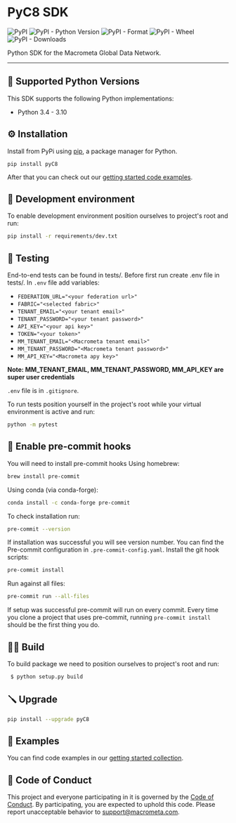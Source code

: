 # PyC8 SDK

![PyPI](https://img.shields.io/pypi/v/pyC8)
![PyPI - Python Version](https://img.shields.io/pypi/pyversions/pyc8)
![PyPI - Format](https://img.shields.io/pypi/format/pyc8)
![PyPI - Wheel](https://img.shields.io/pypi/wheel/pyc8)
![PyPI - Downloads](https://img.shields.io/pypi/dm/pyc8)

Python SDK for the Macrometa Global Data Network.

---

## 🐍 Supported Python Versions
This SDK supports the following Python implementations:

* Python 3.4 - 3.10

## ⚙️ Installation

Install from PyPi using [pip](https://pip.pypa.io/en/latest/), a
package manager for Python.

```commandline
pip install pyC8
```

After that you can check out our [getting started code examples](GETTING_STARTED.md).

## 🧶 Development environment
To enable development environment position ourselves to project's root and run:

```bash
pip install -r requirements/dev.txt
```

## 🧪 Testing

End-to-end tests can be found in tests/.
Before first run create .env file in tests/.
In `.env` file add variables:

* `FEDERATION_URL="<your federation url>"`
* `FABRIC="<selected fabric>"`
* `TENANT_EMAIL="<your tenant email>"`
* `TENANT_PASSWORD="<your tenant password>"`
* `API_KEY="<your api key>"`
* `TOKEN="<your token>"`
* `MM_TENANT_EMAIL="<Macrometa tenant email>"`
* `MM_TENANT_PASSWORD="<Macrometa tenant password>"`
* `MM_API_KEY="<Macrometa apy key>"`

**Note: MM_TENANT_EMAIL, MM_TENANT_PASSWORD, MM_API_KEY are super user credentials**

`.env` file is in `.gitignore`.

To run tests position yourself in the project's root while your virtual environment
is active and run:
```bash
python -m pytest
```

## 📐 Enable pre-commit hooks

You will need to install pre-commit hooks
Using homebrew:
```bash
brew install pre-commit
```
Using conda (via conda-forge):
```bash
conda install -c conda-forge pre-commit
```
To check installation run:
```bash
pre-commit --version
```
If installation was successful you will see version number.
You can find the Pre-commit configuration in `.pre-commit-config.yaml`.
Install the git hook scripts:
```bash
pre-commit install
```
Run against all files:
```bash
pre-commit run --all-files
```
If setup was successful pre-commit will run on every commit.
Every time you clone a project that uses pre-commit, running `pre-commit install`
should be the first thing you do.

## 👨‍💻 Build

To build package we need to position ourselves to project's root and run:

```bash
 $ python setup.py build
```

## 🪛 Upgrade
```bash
pip install --upgrade pyC8
```

## 📗 Examples

You can find code examples in our [getting started collection](GETTING_STARTED.md).

## 📜 Code of Conduct

This project and everyone participating in it is governed by the [Code of Conduct](CODE_OF_CONDUCT.md).
By participating, you are expected to uphold this code. Please report unacceptable behavior to [support@macrometa.com](mailto:support@macrometa.com).
